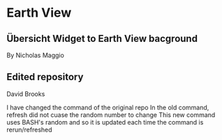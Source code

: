 # Earth View
## Übersicht Widget to Earth View bacground

By Nicholas Maggio

## Edited repository
David Brooks

I have changed the command of the original repo
In the old command, refresh did not cuase the random number to change
This new command uses BASH's random and so it is updated each time
the command is rerun/refreshed
